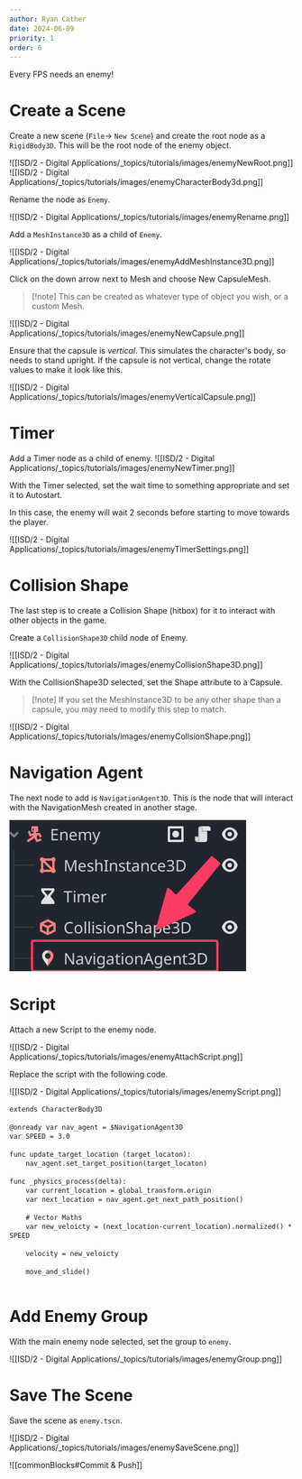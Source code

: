 ```yaml
---
author: Ryan Cather
date: 2024-06-09
priority: 1
order: 6
---
```


Every FPS needs an enemy!

# Create a Scene

Create a new scene (`File`→ `New Scene`) and create the root node as a `RigidBody3D`. This will be the root node of the enemy object.

![[ISD/2 - Digital Applications/_topics/tutorials/images/enemyNewRoot.png]]
![[ISD/2 - Digital Applications/_topics/tutorials/images/enemyCharacterBody3d.png]]

Rename the node as `Enemy`.

![[ISD/2 - Digital Applications/_topics/tutorials/images/enemyRename.png]]

Add a `MeshInstance3D` as a child of `Enemy`.

![[ISD/2 - Digital Applications/_topics/tutorials/images/enemyAddMeshInstance3D.png]]

Click on the down arrow next to Mesh and choose New CapsuleMesh.

> [!note] This can be created as whatever type of object you wish, or a custom Mesh.

![[ISD/2 - Digital Applications/_topics/tutorials/images/enemyNewCapsule.png]]

Ensure that the capsule is *vertical*. This simulates the character's body, so needs to stand upright. If the capsule is not vertical, change the rotate values to make it look like this.

![[ISD/2 - Digital Applications/_topics/tutorials/images/enemyVerticalCapsule.png]]

# Timer

Add a Timer node as a child of enemy.
![[ISD/2 - Digital Applications/_topics/tutorials/images/enemyNewTimer.png]]

With the Timer selected, set the wait time to something appropriate and set it to Autostart.

In this case, the enemy will wait 2 seconds before starting to move towards the player.

![[ISD/2 - Digital Applications/_topics/tutorials/images/enemyTimerSettings.png]]


# Collision Shape

The last step is to create a Collision Shape (hitbox) for it to interact with other objects in the game.

Create a `CollisionShape3D` child node of Enemy.

![[ISD/2 - Digital Applications/_topics/tutorials/images/enemyCollisionShape3D.png]]

With the CollisionShape3D selected, set the Shape attribute to a Capsule.

> [!note] If you set the MeshInstance3D to be any other shape than a capsule, you may need to modify this step to match.

![[ISD/2 - Digital Applications/_topics/tutorials/images/enemyCollsionShape.png]]

# Navigation Agent
The next node to add is `NavigationAgent3D`. This is the node that will interact with the NavigationMesh created in another stage.

![enemyNavAgent](ISD/2%20-%20Digital%20Applications/_topics/tutorials/images/enemyNavAgent.png)

# Script

Attach a new Script to the enemy node.

![[ISD/2 - Digital Applications/_topics/tutorials/images/enemyAttachScript.png]]

Replace the script with the following code.

![[ISD/2 - Digital Applications/_topics/tutorials/images/enemyScript.png]]

```gdscript
extends CharacterBody3D

@onready var nav_agent = $NavigationAgent3D
var SPEED = 3.0

func update_target_location (target_locaton):
	nav_agent.set_target_position(target_locaton)

func _physics_process(delta):
	var current_location = global_transform.origin
	var next_location = nav_agent.get_next_path_position()
	
	# Vector Maths
	var new_veloicty = (next_location-current_location).normalized() * SPEED

	velocity = new_veloicty
	
	move_and_slide()
	
```

# Add Enemy Group

With the main enemy node selected, set the group to `enemy`.

![[ISD/2 - Digital Applications/_topics/tutorials/images/enemyGroup.png]]


# Save The Scene

Save the scene as `enemy.tscn`. 

![[ISD/2 - Digital Applications/_topics/tutorials/images/enemySaveScene.png]]


![[commonBlocks#Commit & Push]]